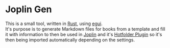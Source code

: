 # Joplin Gen
This is a small tool, written in [Rust](https://www.rust-lang.org/), using [egui](https://github.com/emilk/egui).  
It's purpose is to generate Markdown files for books from a template and fill it with information to then be used in [Joplin](https://joplinapp.org/) and it's [Hotfolder Plugin](https://github.com/JackGruber/joplin-plugin-hotfolder) so it's then being imported automatically depending on the settings.

